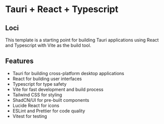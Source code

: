 # Tauri + React + Typescript

## Loci
This template is a starting point for building Tauri applications using React and Typescript with Vite as the build tool.

## Features
- Tauri for building cross-platform desktop applications
- React for building user interfaces
- Typescript for type safety
- Vite for fast development and build process
- Tailwind CSS for styling
- ShadCN/UI for pre-built components
- Lucide React for icons
- ESLint and Prettier for code quality
- Vitest for testing
